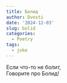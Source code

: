 ```yaml
---
title: Болид
author: Dvesti
date: '2024-12-03'
slug: bolid
categories:
  - Poetry
tags:
  - joke
---
```


Если что-то не болит,  
Говорите про Болид!  
